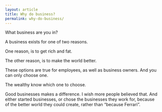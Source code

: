 ```yaml
---
layout: article
title: Why do business?
permalink: why-do-business/
---
```

What business are you in?

A business exists for one of two reasons.

One reason, is to get rich and fat.

The other reason, is to make the world better.

These options are true for employees, as well as business owners. And you can only choose one.

The wealthy know which one to choose.

Good businesses makes a difference. I wish more people believed that. And either started businesses, or chose the businesses they work for, because of the better world they could create, rather than “because Ferrari”.
